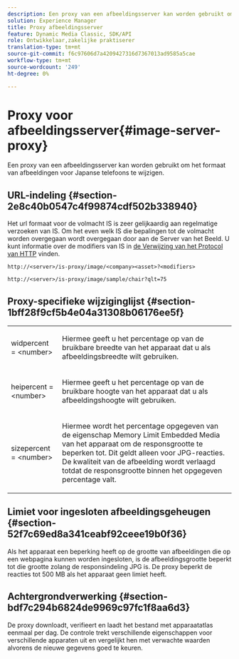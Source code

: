 ```yaml
---
description: Een proxy van een afbeeldingsserver kan worden gebruikt om het formaat van afbeeldingen voor Japanse telefoons te wijzigen.
solution: Experience Manager
title: Proxy afbeeldingsserver
feature: Dynamic Media Classic, SDK/API
role: Ontwikkelaar,zakelijke praktiserer
translation-type: tm+mt
source-git-commit: f6c97606d7a4209427316d7367013ad9585a5cae
workflow-type: tm+mt
source-wordcount: '249'
ht-degree: 0%

---
```



# Proxy voor afbeeldingsserver{#image-server-proxy}

Een proxy van een afbeeldingsserver kan worden gebruikt om het formaat van afbeeldingen voor Japanse telefoons te wijzigen.

## URL-indeling {#section-2e8c40b0547c4f99874cdf502b338940}

Het url formaat voor de volmacht IS is zeer gelijkaardig aan regelmatige verzoeken van IS. Om het even welk IS die bepalingen tot de volmacht worden overgegaan wordt overgegaan door aan de Server van het Beeld. U kunt informatie over de modifiers van IS in [de Verwijzing van het Protocol van HTTP](../../is-api/http-ref/image-serving-api-ref/c-http-protocol-reference/c-introduction/c-introduction.md#concept-dbbd5241bc6248ad9b9d7f6c635c311e) vinden.

`http://<server>/is-proxy/image/<company><asset>?<modifiers>`

`http://<server>/is-proxy/image/sample/chair?qlt=75`

## Proxy-specifieke wijziginglijst {#section-1bff28f9cf5b4e04a31308b06176ee5f}

<table id="simpletable_40C1DFB183B54A79BCF65D51ED480CE0"> 
 <tr class="strow"> 
  <td class="stentry"> <p><span class="codeph"> widpercent =  &lt;number&gt;</span> </p></td> 
  <td class="stentry"> <p>Hiermee geeft u het percentage op van de bruikbare breedte van het apparaat dat u als afbeeldingsbreedte wilt gebruiken. </p></td> 
 </tr> 
 <tr class="strow"> 
  <td class="stentry"> <p><span class="codeph"> heipercent =  &lt;number&gt;</span> </p></td> 
  <td class="stentry"> <p>Hiermee geeft u het percentage op van de bruikbare hoogte van het apparaat dat u als afbeeldingshoogte wilt gebruiken. </p></td> 
 </tr> 
 <tr class="strow"> 
  <td class="stentry"> <p><span class="codeph"> sizepercent =  &lt;number&gt;</span> </p></td> 
  <td class="stentry"> <p>Hiermee wordt het percentage opgegeven van de eigenschap Memory Limit Embedded Media van het apparaat om de responsgrootte te beperken tot. Dit geldt alleen voor JPG-reacties. De kwaliteit van de afbeelding wordt verlaagd totdat de responsgrootte binnen het opgegeven percentage valt. </p></td> 
 </tr> 
</table>

## Limiet voor ingesloten afbeeldingsgeheugen {#section-52f7c69ed8a341ceabf92ceee19b0f36}

Als het apparaat een beperking heeft op de grootte van afbeeldingen die op een webpagina kunnen worden ingesloten, is de afbeeldingsgrootte beperkt tot die grootte zolang de responsindeling JPG is. De proxy beperkt de reacties tot 500 MB als het apparaat geen limiet heeft.

## Achtergrondverwerking {#section-bdf7c294b6824de9969c97fc1f8aa6d3}

De proxy downloadt, verifieert en laadt het bestand met apparaatatlas eenmaal per dag. De controle trekt verschillende eigenschappen voor verschillende apparaten uit en vergelijkt hen met verwachte waarden alvorens de nieuwe gegevens goed te keuren.
